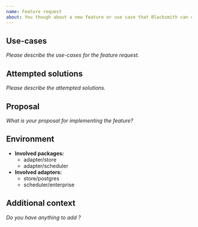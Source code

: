 ```yaml
---
name: Feature request
about: You though about a new feature or use case that Blacksmith can cover
---
```


## Use-cases

*Please describe the use-cases for the feature request.*

## Attempted solutions

*Please describe the attempted solutions.*

## Proposal

*What is your proposal for implementing the feature?*

## Environment

- **Involved packages:**
  - adapter/store
  - adapter/scheduler
- **Involved adapters:**
  - store/postgres
  - scheduler/enterprise

## Additional context

*Do you have anything to add ?*
